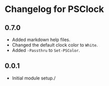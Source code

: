# Changelog for PSClock

## 0.7.0

+ Added markdown help files.
+ Changed the default clock color to `White`.
+ Added `-Passthru` to `Set-PSColor`.

## 0.0.1

+ Initial module setup./
